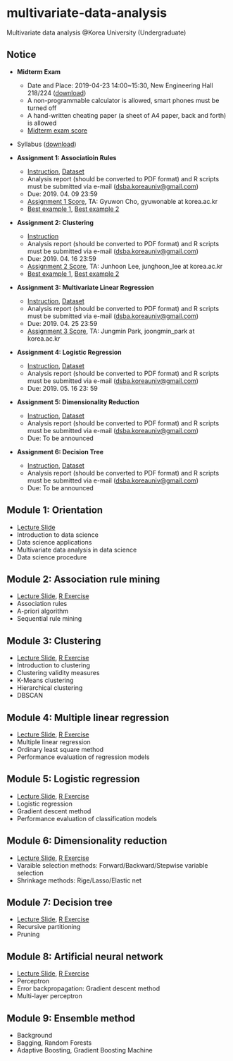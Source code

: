 # multivariate-data-analysis
Multivariate data analysis @Korea University (Undergraduate)

## Notice 
* **Midterm Exam**
  * Date and Place: 2019-04-23 14:00~15:30, New Engineering Hall 218/224 ([download](https://www.dropbox.com/s/j1k2qyzy5cmhz3c/2019_%EB%8B%A4%EB%B3%80%EB%9F%89%EB%B6%84%EC%84%9D_%EC%A4%91%EA%B0%84%EA%B3%A0%EC%82%AC%20%EC%9E%A5%EC%86%8C.xlsx?dl=0))
  * A non-programmable calculator is allowed, smart phones must be turned off
  * A hand-written cheating paper (a sheet of A4 paper, back and forth) is allowed
  * [Midterm exam score](https://www.dropbox.com/s/xu1918037usmqki/2019_%EB%8B%A4%EB%B3%80%EB%9F%89%EB%B6%84%EC%84%9D_%EC%A4%91%EA%B0%84%EA%B3%A0%EC%82%AC_%EC%B1%84%EC%A0%90%EA%B2%B0%EA%B3%BC_%EB%B0%B0%ED%8F%AC%EC%9A%A9.xlsx?dl=0)

* Syllabus ([download](https://github.com/pilsung-kang/multivariate-data-analysis/blob/master/2019_1_Multivariate%20Data%20Analysis.pdf))
* **Assignment 1: Associatioin Rules**
  * [Instruction](https://www.dropbox.com/s/4y9sysr9bb9th6r/Assignment%201.pdf?dl=0), [Dataset](https://www.dropbox.com/s/hsnzpwwm7kbqd69/big_student_clear_third_version.zip?dl=0)
  * Analysis report (should be converted to PDF format) and R scripts must be submitted via e-mail (dsba.koreauniv@gmail.com)
  * Due: 2019. 04. 09 23:59
  * [Assignment 1 Score](https://www.dropbox.com/s/lrlh0f23ydv6upy/2019_%EB%8B%A4%EB%B3%80%EB%9F%89%EB%B6%84%EC%84%9D_%EA%B3%BC%EC%A0%9C%EC%B1%84%EC%A0%90_%EA%B3%BC%EC%A0%9C%201.xlsx?dl=0), TA: Gyuwon Cho, gyuwonable at korea.ac.kr
  * [Best example 1](https://www.dropbox.com/s/w9unpv811agt158/Assignment1_%EA%B9%80%EC%A7%80%EB%82%98.pdf?dl=0), [Best example 2](https://www.dropbox.com/s/9c3yg0ro23c06nf/Assignment1_%EC%86%A1%EA%B3%A0%EC%9D%80.pdf?dl=0)
* **Assignment 2: Clustering**
  * [Instruction](https://www.dropbox.com/s/7yer87ez1jdqww6/Assignment%202.pdf?dl=0)
  * Analysis report (should be converted to PDF format) and R scripts must be submitted via e-mail (dsba.koreauniv@gmail.com)
  * Due: 2019. 04. 16 23:59
  * [Assignment 2 Score](https://www.dropbox.com/s/jh9mutvrtfexmd9/2019_%EB%8B%A4%EB%B3%80%EB%9F%89%EB%B6%84%EC%84%9D_%EA%B3%BC%EC%A0%9C%EC%B1%84%EC%A0%90_%EA%B3%BC%EC%A0%9C2_%EA%B2%8C%EC%8B%9C%EC%9A%A9.xlsx?dl=0), TA: Junhoon Lee, junghoon_lee at korea.ac.kr
  * [Best example 1](https://www.dropbox.com/s/mm7qkhiv3zmibha/Assignment2_%EC%86%A1%EA%B3%A0%EC%9D%80.pdf?dl=0), [Best example 2](https://www.dropbox.com/s/fvipgvtm4pjszcr/Assignment2_%EA%B9%80%EC%A7%80%EB%82%98.pdf?dl=0) 
* **Assignment 3: Multivariate Linear Regression**
  * [Instruction](https://www.dropbox.com/s/lmeaen1ik6y66tt/Assignment%203.pdf?dl=0), [Dataset](https://www.dropbox.com/s/y7cw2kfi4tg8x6l/kc_house_data.csv?dl=0)
  * Analysis report (should be converted to PDF format) and R scripts must be submitted via e-mail (dsba.koreauniv@gmail.com)
  * Due: 2019. 04. 25 23:59
  * [Assignment 3 Score](https://www.dropbox.com/s/tnqxft19eanmd3f/2019_%EB%8B%A4%EB%B3%80%EB%9F%89%EB%B6%84%EC%84%9D_%EA%B3%BC%EC%A0%9C%EC%B1%84%EC%A0%90_%EA%B3%BC%EC%A0%9C3_%EA%B2%8C%EC%8B%9C%EC%9A%A9.xlsx?dl=0), TA: Jungmin Park, joongmin_park at korea.ac.kr
* **Assignment 4: Logistic Regression**
  * [Instruction](https://www.dropbox.com/s/ybm33sa2v21r5wv/Assignment%204.pdf?dl=0), [Dataset](https://www.dropbox.com/s/zcfy0hao60yl2f0/Admission_Predict.csv?dl=0)
  * Analysis report (should be converted to PDF format) and R scripts must be submitted via e-mail (dsba.koreauniv@gmail.com)
  * Due: 2019. 05. 16 23: 59
* **Assignment 5: Dimensionality Reduction**
  * [Instruction](https://www.dropbox.com/s/9l6d3pl0cjd3n07/Assignment%205.pdf?dl=0), [Dataset](https://www.dropbox.com/s/d9anhj6vivbsnrn/Weather_Ankara.csv?dl=0)
  * Analysis report (should be converted to PDF format) and R scripts must be submitted via e-mail (dsba.koreauniv@gmail.com)
  * Due: To be announced
* **Assignment 6: Decision Tree**
  * [Instruction](https://www.dropbox.com/s/a2mqmhocnfg1mld/Assignment%206.pdf?dl=0), [Dataset](https://www.dropbox.com/s/bh4xyij28rect3y/heart.csv?dl=0)
  * Analysis report (should be converted to PDF format) and R scripts must be submitted via e-mail (dsba.koreauniv@gmail.com)
  * Due: To be announced

## Module 1: Orientation
* [Lecture Slide](https://github.com/pilsung-kang/multivariate-data-analysis/blob/master/01%20Introduction/01_Introduction%20to%20Multivariate%20Data%20Analysis_upload.pdf)
* Introduction to data science
* Data science applications
* Multivariate data analysis in data science
* Data science procedure

## Module 2: Association rule mining
* [Lecture Slide](https://github.com/pilsung-kang/multivariate-data-analysis/blob/master/02%20Association%20Rule%20Mining/02_Association%20Rule%20Mining.pdf), [R Exercise](https://www.dropbox.com/s/pyj60yqf9qfor5j/02%20Association%20Rule%20Mining.zip?dl=0)
* Association rules
* A-priori algorithm
* Sequential rule mining

## Module 3: Clustering
* [Lecture Slide](https://github.com/pilsung-kang/multivariate-data-analysis/blob/master/04%20Multiple%20Linear%20Regression/04_Multiple%20Linear%20Regression.pdf), [R Exercise](https://www.dropbox.com/s/d2w6osdazkc0sg2/03%20Clustering.zip?dl=0)
* Introduction to clustering
* Clustering validity measures
* K-Means clustering
* Hierarchical clustering
* DBSCAN

## Module 4: Multiple linear regression
* [Lecture Slide](https://github.com/pilsung-kang/multivariate-data-analysis/blob/master/04%20Multiple%20Linear%20Regression/04_Multiple%20Linear%20Regression.pdf), [R Exercise](https://www.dropbox.com/s/jtlfzqf0pfih7nh/04%20Multiple%20Linear%20Regression.zip?dl=0)
* Multiple linear regression
* Ordinary least square method
* Performance evaluation of regression models

## Module 5: Logistic regression
* [Lecture Slide](https://github.com/pilsung-kang/multivariate-data-analysis/blob/master/05%20Logistic%20Regression/05_Logistic%20Regression.pdf), [R Exercise](https://www.dropbox.com/s/ojc0gx1qvpmv2rc/05%20Logistic%20Regression.zip?dl=0)
* Logistic regression
* Gradient descent method
* Performance evaluation of classification models

## Module 6: Dimensionality reduction
* [Lecture Slide](https://github.com/pilsung-kang/multivariate-data-analysis/blob/master/06%20Dimensionality%20Reduction/06_Dimensionality%20Reduction.pdf), [R Exercise](https://www.dropbox.com/s/fpr6hukq0tjftnz/06%20Dimensionality%20Reduction.zip?dl=0)
* Varaible selection methods: Forward/Backward/Stepwise variable selection
* Shrinkage methods: Rige/Lasso/Elastic net

## Module 7: Decision tree
* [Lecture Slide](https://github.com/pilsung-kang/multivariate-data-analysis/blob/master/07%20Decision%20Tree/07_Decision%20Tree.pdf), [R Exercise](https://www.dropbox.com/s/l6edssi8ch7z0vb/07%20Decision%20Tree.zip?dl=0)
* Recursive partitioning
* Pruning

## Module 8: Artificial neural network 
* [Lecture Slide](https://github.com/pilsung-kang/multivariate-data-analysis/blob/master/08%20Artificial%20Neural%20Network/08_Artificial%20Neural%20Networks.pdf), [R Exercise](https://www.dropbox.com/s/sou3e2m7s0jkwib/08%20Artificial%20Neural%20Network.zip?dl=0)
* Perceptron
* Error backpropagation: Gradient descent method
* Multi-layer perceptron

## Module 9: Ensemble method 
* Background
* Bagging, Random Forests
* Adaptive Boosting, Gradient Boosting Machine
